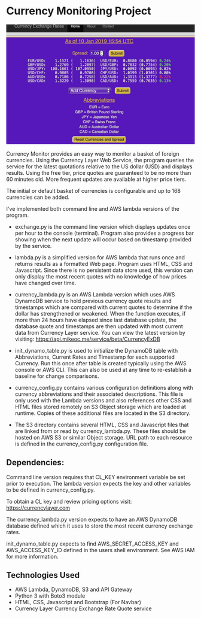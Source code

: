 # Currency Monitoring Project

![Screenshot image](./CurrencyEx.jpg)

Currency Monitor provides an easy way to monitor a basket of foreign currencies.
Using the Currency Layer Web Service, the program queries the service for the
latest quotations relative to the US dollar (USD) and displays results. Using the
free tier, price quotes are guaranteed to be no more than 60 minutes old.
More frequent updates are available at higher price tiers.

The initial or default basket of currencies is configurable and up to 168
currencies can be added.

I've implemented both command line and AWS lambda versions of the program.

- exchange.py is the command line version which displays updates once per hour
   to the console (terminal). Program also provides a progress bar showing when
   the next update will occur based on timestamp provided by the service.

- lambda.py is a simplified version for AWS lambda that runs once and returns
  results as a formatted Web page. Program uses HTML, CSS and Javascript. Since
  there is no persistent data store used, this version can only display the most
  recent quotes with no knowledge of how prices have changed over time.

- currency_lambda.py is an AWS Lambda version which uses AWS DynamoDB service
  to hold previous currency quote results and timestamps which are compared
  with current quotes to determine if the dollar has strengthened or weakened.
  When the function executes, if more than 24 hours have elapsed since last database update, the database quote and timestamps are then updated with
  most current data from Currency Layer service. You can view the latest
  version by visiting: https://api.mikeoc.me/service/beta/CurrencyExDB

- init_dynamo_table.py is used to initialize the DynamoDB table with Abbreviations,
  Current Rates and Timestamp for each supported Currency. Run this once after
  table is created typically using the AWS console or AWS CLI. This can also be
  used at any time to re-establish a baseline for change comparisons.

- currency_config.py contains various configuration definitions along with
  currency abbreviations and their associated descriptions. This file is
  only used with the Lambda versions and also references other CSS and HTML files
  stored remotely on S3 Object storage which are loaded at runtime. Copies of
  these additional files are located in the S3 directory.

- The S3 directory contains several HTML, CSS and Javascript files that are
  linked from or read by currency_lambda.py. These files should be hosted
  on AWS S3 or similar Object storage. URL path to each resource is defined in
  the currency_config.py configuration file.


## Dependencies:

Command line version requires that CL_KEY environment variable be set prior to
execution. The lambda version expects the key and other variables to be defined
in currency_config.py.

To obtain a CL key and review pricing options visit: https://currencylayer.com

The currency_lambda.py version expects to have an AWS DynamoDB database defined
which it uses to store the most recent currency exchange rates.

init_dynamo_table.py expects to find AWS_SECRET_ACCESS_KEY and AWS_ACCESS_KEY_ID
defined in the users shell environment. See AWS IAM for more information.

## Technologies Used

- AWS Lambda, DynamoDB, S3 and API Gateway
- Python 3 with Boto3 module
- HTML, CSS, Javascript and Bootstrap (For Navbar)
- Currency Layer Currency Exchange Rate Quote service
